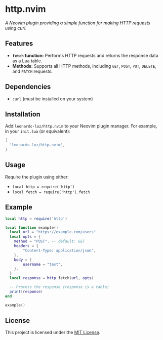 # http.nvim

*A Neovim plugin providing a simple function for making HTTP requests using curl.*

## Features

* **`fetch` function:**  Performs HTTP requests and returns the response data as a Lua table.
* **Methods:** Supports all HTTP methods, including `GET`, `POST`, `PUT`, `DELETE`, and `PATCH` requests.

## Dependencies

* `curl` (must be installed on your system)

## Installation

Add `leonardo-luz/http.nvim` to your Neovim plugin manager.  For example, in your `init.lua` (or equivalent):

```lua
{
  'leonardo-luz/http.nvim',
}
```

## Usage

Require the plugin using either:

* `local http = require('http')`
* `local fetch = require('http').fetch`

## Example

```lua
local http = require('http')

local function example()
  local url = "https://example.com/users"
  local opts = {
    method = "POST", -- default: GET
    headers = {
		"Content-Type: application/json",
    },
    body = {
		username = "test",
    },
  }
  local response = http.fetch(url, opts)

  -- Process the response (response is a table)
  print(response)
end

example()
```

## License

This project is licensed under the [MIT License](LICENSE.md).
